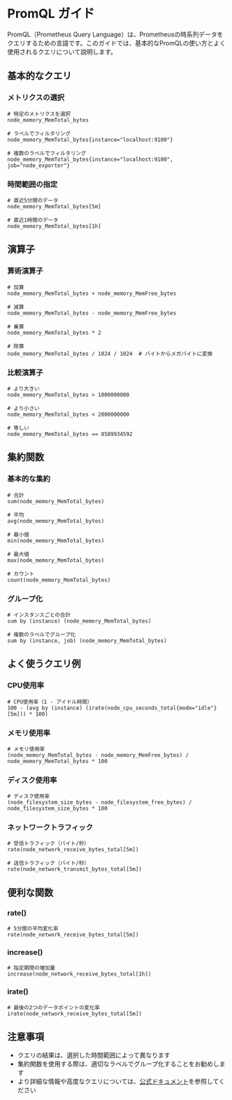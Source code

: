 # PromQL ガイド

PromQL（Prometheus Query Language）は、Prometheusの時系列データをクエリするための言語です。このガイドでは、基本的なPromQLの使い方とよく使用されるクエリについて説明します。

## 基本的なクエリ

### メトリクスの選択

```promql
# 特定のメトリクスを選択
node_memory_MemTotal_bytes

# ラベルでフィルタリング
node_memory_MemTotal_bytes{instance="localhost:9100"}

# 複数のラベルでフィルタリング
node_memory_MemTotal_bytes{instance="localhost:9100", job="node_exporter"}
```

### 時間範囲の指定

```promql
# 直近5分間のデータ
node_memory_MemTotal_bytes[5m]

# 直近1時間のデータ
node_memory_MemTotal_bytes[1h]
```

## 演算子

### 算術演算子

```promql
# 加算
node_memory_MemTotal_bytes + node_memory_MemFree_bytes

# 減算
node_memory_MemTotal_bytes - node_memory_MemFree_bytes

# 乗算
node_memory_MemTotal_bytes * 2

# 除算
node_memory_MemTotal_bytes / 1024 / 1024  # バイトからメガバイトに変換
```

### 比較演算子

```promql
# より大きい
node_memory_MemTotal_bytes > 1000000000

# より小さい
node_memory_MemTotal_bytes < 2000000000

# 等しい
node_memory_MemTotal_bytes == 8589934592
```

## 集約関数

### 基本的な集約

```promql
# 合計
sum(node_memory_MemTotal_bytes)

# 平均
avg(node_memory_MemTotal_bytes)

# 最小値
min(node_memory_MemTotal_bytes)

# 最大値
max(node_memory_MemTotal_bytes)

# カウント
count(node_memory_MemTotal_bytes)
```

### グループ化

```promql
# インスタンスごとの合計
sum by (instance) (node_memory_MemTotal_bytes)

# 複数のラベルでグループ化
sum by (instance, job) (node_memory_MemTotal_bytes)
```

## よく使うクエリ例

### CPU使用率

```promql
# CPU使用率（1 - アイドル時間）
100 - (avg by (instance) (irate(node_cpu_seconds_total{mode="idle"}[5m])) * 100)
```

### メモリ使用率

```promql
# メモリ使用率
(node_memory_MemTotal_bytes - node_memory_MemFree_bytes) / node_memory_MemTotal_bytes * 100
```

### ディスク使用率

```promql
# ディスク使用率
(node_filesystem_size_bytes - node_filesystem_free_bytes) / node_filesystem_size_bytes * 100
```

### ネットワークトラフィック

```promql
# 受信トラフィック（バイト/秒）
rate(node_network_receive_bytes_total[5m])

# 送信トラフィック（バイト/秒）
rate(node_network_transmit_bytes_total[5m])
```

## 便利な関数

### rate()

```promql
# 5分間の平均変化率
rate(node_network_receive_bytes_total[5m])
```

### increase()

```promql
# 指定期間の増加量
increase(node_network_receive_bytes_total[1h])
```

### irate()

```promql
# 最後の2つのデータポイントの変化率
irate(node_network_receive_bytes_total[5m])
```

## 注意事項

- クエリの結果は、選択した時間範囲によって異なります
- 集約関数を使用する際は、適切なラベルでグループ化することをお勧めします
- より詳細な情報や高度なクエリについては、[公式ドキュメント](https://prometheus.io/docs/prometheus/latest/querying/basics/)を参照してください 
